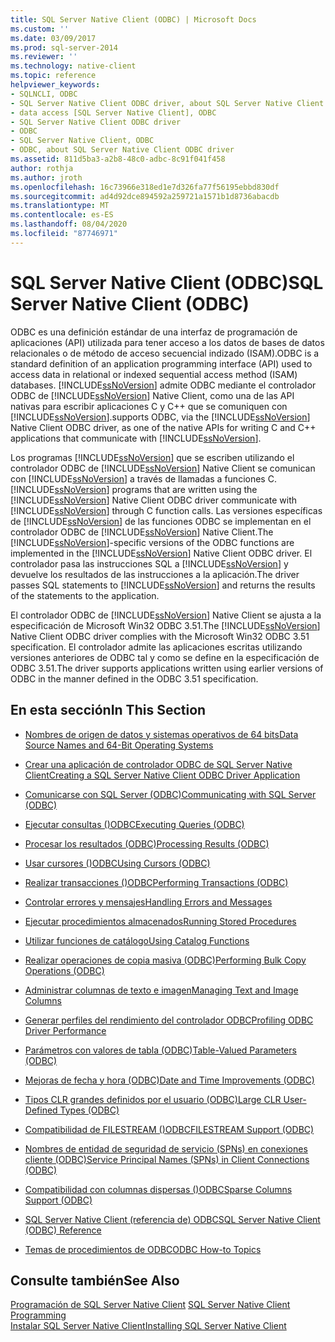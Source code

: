 ```yaml
---
title: SQL Server Native Client (ODBC) | Microsoft Docs
ms.custom: ''
ms.date: 03/09/2017
ms.prod: sql-server-2014
ms.reviewer: ''
ms.technology: native-client
ms.topic: reference
helpviewer_keywords:
- SQLNCLI, ODBC
- SQL Server Native Client ODBC driver, about SQL Server Native Client ODBC driver
- data access [SQL Server Native Client], ODBC
- SQL Server Native Client ODBC driver
- ODBC
- SQL Server Native Client, ODBC
- ODBC, about SQL Server Native Client ODBC driver
ms.assetid: 811d5ba3-a2b8-48c0-adbc-8c91f041f458
author: rothja
ms.author: jroth
ms.openlocfilehash: 16c73966e318ed1e7d326fa77f56195ebbd830df
ms.sourcegitcommit: ad4d92dce894592a259721a1571b1d8736abacdb
ms.translationtype: MT
ms.contentlocale: es-ES
ms.lasthandoff: 08/04/2020
ms.locfileid: "87746971"
---
```

# <a name="sql-server-native-client-odbc"></a><span data-ttu-id="3dcdc-102">SQL Server Native Client (ODBC)</span><span class="sxs-lookup"><span data-stu-id="3dcdc-102">SQL Server Native Client (ODBC)</span></span>
  <span data-ttu-id="3dcdc-103">ODBC es una definición estándar de una interfaz de programación de aplicaciones (API) utilizada para tener acceso a los datos de bases de datos relacionales o de método de acceso secuencial indizado (ISAM).</span><span class="sxs-lookup"><span data-stu-id="3dcdc-103">ODBC is a standard definition of an application programming interface (API) used to access data in relational or indexed sequential access method (ISAM) databases.</span></span> [!INCLUDE[ssNoVersion](../../../includes/ssnoversion-md.md)] <span data-ttu-id="3dcdc-104">admite ODBC mediante el controlador ODBC de [!INCLUDE[ssNoVersion](../../../includes/ssnoversion-md.md)] Native Client, como una de las API nativas para escribir aplicaciones C y C++ que se comuniquen con [!INCLUDE[ssNoVersion](../../../includes/ssnoversion-md.md)].</span><span class="sxs-lookup"><span data-stu-id="3dcdc-104">supports ODBC, via the [!INCLUDE[ssNoVersion](../../../includes/ssnoversion-md.md)] Native Client ODBC driver, as one of the native APIs for writing C and C++ applications that communicate with [!INCLUDE[ssNoVersion](../../../includes/ssnoversion-md.md)].</span></span>  
  
 <span data-ttu-id="3dcdc-105">Los programas [!INCLUDE[ssNoVersion](../../../includes/ssnoversion-md.md)] que se escriben utilizando el controlador ODBC de [!INCLUDE[ssNoVersion](../../../includes/ssnoversion-md.md)] Native Client se comunican con [!INCLUDE[ssNoVersion](../../../includes/ssnoversion-md.md)] a través de llamadas a funciones C.</span><span class="sxs-lookup"><span data-stu-id="3dcdc-105">[!INCLUDE[ssNoVersion](../../../includes/ssnoversion-md.md)] programs that are written using the [!INCLUDE[ssNoVersion](../../../includes/ssnoversion-md.md)] Native Client ODBC driver communicate with [!INCLUDE[ssNoVersion](../../../includes/ssnoversion-md.md)] through C function calls.</span></span> <span data-ttu-id="3dcdc-106">Las versiones específicas de [!INCLUDE[ssNoVersion](../../../includes/ssnoversion-md.md)] de las funciones ODBC se implementan en el controlador ODBC de [!INCLUDE[ssNoVersion](../../../includes/ssnoversion-md.md)] Native Client.</span><span class="sxs-lookup"><span data-stu-id="3dcdc-106">The [!INCLUDE[ssNoVersion](../../../includes/ssnoversion-md.md)]-specific versions of the ODBC functions are implemented in the [!INCLUDE[ssNoVersion](../../../includes/ssnoversion-md.md)] Native Client ODBC driver.</span></span> <span data-ttu-id="3dcdc-107">El controlador pasa las instrucciones SQL a [!INCLUDE[ssNoVersion](../../../includes/ssnoversion-md.md)] y devuelve los resultados de las instrucciones a la aplicación.</span><span class="sxs-lookup"><span data-stu-id="3dcdc-107">The driver passes SQL statements to [!INCLUDE[ssNoVersion](../../../includes/ssnoversion-md.md)] and returns the results of the statements to the application.</span></span>  
  
 <span data-ttu-id="3dcdc-108">El controlador ODBC de [!INCLUDE[ssNoVersion](../../../includes/ssnoversion-md.md)] Native Client se ajusta a la especificación de Microsoft Win32 ODBC 3.51.</span><span class="sxs-lookup"><span data-stu-id="3dcdc-108">The [!INCLUDE[ssNoVersion](../../../includes/ssnoversion-md.md)] Native Client ODBC driver complies with the Microsoft Win32 ODBC 3.51 specification.</span></span> <span data-ttu-id="3dcdc-109">El controlador admite las aplicaciones escritas utilizando versiones anteriores de ODBC tal y como se define en la especificación de ODBC 3.51.</span><span class="sxs-lookup"><span data-stu-id="3dcdc-109">The driver supports applications written using earlier versions of ODBC in the manner defined in the ODBC 3.51 specification.</span></span>  
  
## <a name="in-this-section"></a><span data-ttu-id="3dcdc-110">En esta sección</span><span class="sxs-lookup"><span data-stu-id="3dcdc-110">In This Section</span></span>  
  
-   [<span data-ttu-id="3dcdc-111">Nombres de origen de datos y sistemas operativos de 64 bits</span><span class="sxs-lookup"><span data-stu-id="3dcdc-111">Data Source Names and 64-Bit Operating Systems</span></span>](data-source-names-and-64-bit-operating-systems.md)  
  
-   [<span data-ttu-id="3dcdc-112">Crear una aplicación de controlador ODBC de SQL Server Native Client</span><span class="sxs-lookup"><span data-stu-id="3dcdc-112">Creating a SQL Server Native Client ODBC Driver Application</span></span>](creating-a-driver-application.md)  
  
-   [<span data-ttu-id="3dcdc-113">Comunicarse con SQL Server &#40;ODBC&#41;</span><span class="sxs-lookup"><span data-stu-id="3dcdc-113">Communicating with SQL Server &#40;ODBC&#41;</span></span>](../../native-client-odbc-communication/communicating-with-sql-server-odbc.md)  
  
-   [<span data-ttu-id="3dcdc-114">Ejecutar consultas &#40;&#41;ODBC</span><span class="sxs-lookup"><span data-stu-id="3dcdc-114">Executing Queries &#40;ODBC&#41;</span></span>](../../native-client-odbc-queries/executing-queries-odbc.md)  
  
-   [<span data-ttu-id="3dcdc-115">Procesar los resultados &#40;ODBC&#41;</span><span class="sxs-lookup"><span data-stu-id="3dcdc-115">Processing Results &#40;ODBC&#41;</span></span>](../../native-client-odbc-results/processing-results-odbc.md)  
  
-   [<span data-ttu-id="3dcdc-116">Usar cursores &#40;&#41;ODBC</span><span class="sxs-lookup"><span data-stu-id="3dcdc-116">Using Cursors &#40;ODBC&#41;</span></span>](../../native-client-odbc-cursors/using-cursors-odbc.md)  
  
-   [<span data-ttu-id="3dcdc-117">Realizar transacciones &#40;&#41;ODBC</span><span class="sxs-lookup"><span data-stu-id="3dcdc-117">Performing Transactions &#40;ODBC&#41;</span></span>](../../../database-engine/dev-guide/performing-transactions-odbc.md)  
  
-   [<span data-ttu-id="3dcdc-118">Controlar errores y mensajes</span><span class="sxs-lookup"><span data-stu-id="3dcdc-118">Handling Errors and Messages</span></span>](../../native-client-odbc-error-messages/handling-errors-and-messages.md)  
  
-   [<span data-ttu-id="3dcdc-119">Ejecutar procedimientos almacenados</span><span class="sxs-lookup"><span data-stu-id="3dcdc-119">Running Stored Procedures</span></span>](../../native-client-odbc-stored-procedures/running-stored-procedures.md)  
  
-   [<span data-ttu-id="3dcdc-120">Utilizar funciones de catálogo</span><span class="sxs-lookup"><span data-stu-id="3dcdc-120">Using Catalog Functions</span></span>](using-catalog-functions.md)  
  
-   [<span data-ttu-id="3dcdc-121">Realizar operaciones de copia masiva &#40;ODBC&#41;</span><span class="sxs-lookup"><span data-stu-id="3dcdc-121">Performing Bulk Copy Operations &#40;ODBC&#41;</span></span>](../../native-client-odbc-bulk-copy-operations/performing-bulk-copy-operations-odbc.md)  
  
-   [<span data-ttu-id="3dcdc-122">Administrar columnas de texto e imagen</span><span class="sxs-lookup"><span data-stu-id="3dcdc-122">Managing Text and Image Columns</span></span>](../../native-client-odbc-text-image-columns/managing-text-and-image-columns.md)  
  
-   [<span data-ttu-id="3dcdc-123">Generar perfiles del rendimiento del controlador ODBC</span><span class="sxs-lookup"><span data-stu-id="3dcdc-123">Profiling ODBC Driver Performance</span></span>](profiling-odbc-driver-performance.md)  
  
-   [<span data-ttu-id="3dcdc-124">Parámetros con valores de tabla &#40;ODBC&#41;</span><span class="sxs-lookup"><span data-stu-id="3dcdc-124">Table-Valued Parameters &#40;ODBC&#41;</span></span>](../../native-client-odbc-table-valued-parameters/table-valued-parameters-odbc.md)  
  
-   [<span data-ttu-id="3dcdc-125">Mejoras de fecha y hora &#40;ODBC&#41;</span><span class="sxs-lookup"><span data-stu-id="3dcdc-125">Date and Time Improvements &#40;ODBC&#41;</span></span>](../../native-client-odbc-date-time/date-and-time-improvements-odbc.md)  
  
-   [<span data-ttu-id="3dcdc-126">Tipos CLR grandes definidos por el usuario &#40;ODBC&#41;</span><span class="sxs-lookup"><span data-stu-id="3dcdc-126">Large CLR User-Defined Types &#40;ODBC&#41;</span></span>](large-clr-user-defined-types-odbc.md)  
  
-   [<span data-ttu-id="3dcdc-127">Compatibilidad de FILESTREAM &#40;&#41;ODBC</span><span class="sxs-lookup"><span data-stu-id="3dcdc-127">FILESTREAM Support &#40;ODBC&#41;</span></span>](filestream-support-odbc.md)  
  
-   [<span data-ttu-id="3dcdc-128">Nombres de entidad de seguridad de servicio &#40;SPNs&#41; en conexiones cliente &#40;ODBC&#41;</span><span class="sxs-lookup"><span data-stu-id="3dcdc-128">Service Principal Names &#40;SPNs&#41; in Client Connections &#40;ODBC&#41;</span></span>](service-principal-names-spns-in-client-connections-odbc.md)  
  
-   [<span data-ttu-id="3dcdc-129">Compatibilidad con columnas dispersas &#40;&#41;ODBC</span><span class="sxs-lookup"><span data-stu-id="3dcdc-129">Sparse Columns Support &#40;ODBC&#41;</span></span>](sparse-columns-support-odbc.md)  
  
-   [<span data-ttu-id="3dcdc-130">SQL Server Native Client &#40;referencia de&#41; ODBC</span><span class="sxs-lookup"><span data-stu-id="3dcdc-130">SQL Server Native Client &#40;ODBC&#41; Reference</span></span>](../../../database-engine/dev-guide/sql-server-native-client-odbc-reference.md)  
  
-   [<span data-ttu-id="3dcdc-131">Temas de procedimientos de ODBC</span><span class="sxs-lookup"><span data-stu-id="3dcdc-131">ODBC How-to Topics</span></span>](../../native-client-odbc-how-to/odbc-how-to-topics.md)  
  
## <a name="see-also"></a><span data-ttu-id="3dcdc-132">Consulte también</span><span class="sxs-lookup"><span data-stu-id="3dcdc-132">See Also</span></span>  
 <span data-ttu-id="3dcdc-133">[Programación de SQL Server Native Client](../sql-server-native-client-programming.md) </span><span class="sxs-lookup"><span data-stu-id="3dcdc-133">[SQL Server Native Client Programming](../sql-server-native-client-programming.md) </span></span>  
 [<span data-ttu-id="3dcdc-134">Instalar SQL Server Native Client</span><span class="sxs-lookup"><span data-stu-id="3dcdc-134">Installing SQL Server Native Client</span></span>](../applications/installing-sql-server-native-client.md)  
  
  
